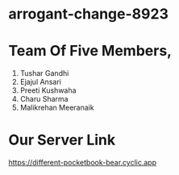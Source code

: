 # arrogant-change-8923
# Team Of Five Members,
1. Tushar Gandhi <br>
2. Ejajul Ansari <br>
3. Preeti Kushwaha <br>
4. Charu Sharma <br>
5. Malikrehan Meeranaik 



# Our Server Link
https://different-pocketbook-bear.cyclic.app

